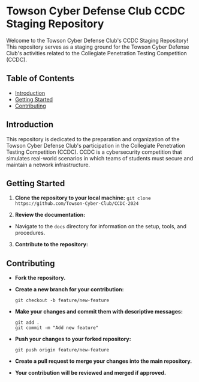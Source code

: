 # Towson Cyber Defense Club CCDC Staging Repository

Welcome to the Towson Cyber Defense Club's CCDC Staging Repository! This repository serves as a staging ground for the Towson Cyber Defense Club's activities related to the Collegiate Penetration Testing Competition (CCDC).

## Table of Contents

- [Introduction](#introduction)
- [Getting Started](#getting-started)
- [Contributing](#contributing)

## Introduction

This repository is dedicated to the preparation and organization of the Towson Cyber Defense Club's participation in the Collegiate Penetration Testing Competition (CCDC). CCDC is a cybersecurity competition that simulates real-world scenarios in which teams of students must secure and maintain a network infrastructure.

## Getting Started

1. **Clone the repository to your local machine:**
  ```git clone https://github.com/Towson-Cyber-Club/CCDC-2024```

2. **Review the documentation:**
- Navigate to the `docs` directory for information on the setup, tools, and procedures.

3. **Contribute to the repository:**

## Contributing
- **Fork the repository.**
- **Create a new branch for your contribution:**

  ```
  git checkout -b feature/new-feature
  ```

- **Make your changes and commit them with descriptive messages:**

  ```
  git add .
  git commit -m "Add new feature"
  ```

- **Push your changes to your forked repository:**

  ```
  git push origin feature/new-feature
  ```

- **Create a pull request to merge your changes into the main repository.**
- **Your contribution will be reviewed and merged if approved.**
